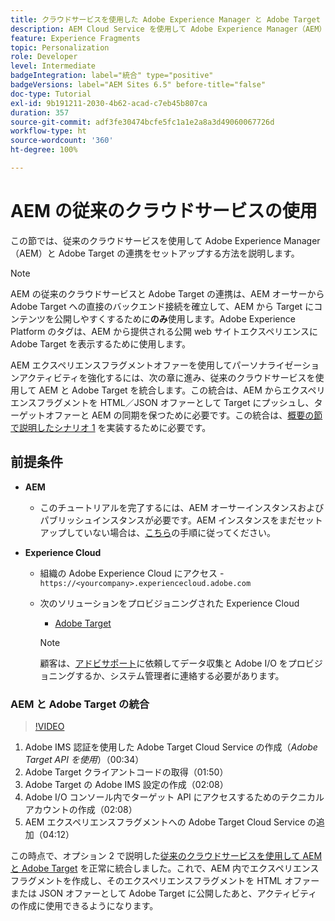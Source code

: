```yaml
---
title: クラウドサービスを使用した Adobe Experience Manager と Adobe Target の統合
description: AEM Cloud Service を使用して Adobe Experience Manager（AEM）と Adobe Target を統合する方法を順を追って説明します
feature: Experience Fragments
topic: Personalization
role: Developer
level: Intermediate
badgeIntegration: label="統合" type="positive"
badgeVersions: label="AEM Sites 6.5" before-title="false"
doc-type: Tutorial
exl-id: 9b191211-2030-4b62-acad-c7eb45b807ca
duration: 357
source-git-commit: adf3fe30474bcfe5fc1a1e2a8a3d49060067726d
workflow-type: ht
source-wordcount: '360'
ht-degree: 100%

---
```


# AEM の従来のクラウドサービスの使用

この節では、従来のクラウドサービスを使用して Adobe Experience Manager（AEM）と Adobe Target の連携をセットアップする方法を説明します。

>[!NOTE]
>
> AEM の従来のクラウドサービスと Adobe Target の連携は、AEM オーサーから Adobe Target への直接のバックエンド接続を確立して、AEM から Target にコンテンツを公開しやすくするために&#x200B;**のみ**&#x200B;使用します。Adobe Experience Platform のタグは、AEM から提供される公開 web サイトエクスペリエンスに Adobe Target を表示するために使用します。

AEM エクスペリエンスフラグメントオファーを使用してパーソナライゼーションアクティビティを強化するには、次の章に進み、従来のクラウドサービスを使用して AEM と Adobe Target を統合します。この統合は、AEM からエクスペリエンスフラグメントを HTML／JSON オファーとして Target にプッシュし、ターゲットオファーと AEM の同期を保つために必要です。この統合は、[概要の節で説明したシナリオ 1](./overview.md#personalization-using-aem-experience-fragment) を実装するために必要です。

## 前提条件

* **AEM**

   * このチュートリアルを完了するには、AEM オーサーインスタンスおよびパブリッシュインスタンスが必要です。AEM インスタンスをまだセットアップしていない場合は、[こちら](./implementation.md#set-up-aem)の手順に従ってください。

* **Experience Cloud**
   * 組織の Adobe Experience Cloud にアクセス - `https://<yourcompany>.experiencecloud.adobe.com`
   * 次のソリューションをプロビジョニングされた Experience Cloud
      * [Adobe Target](https://experiencecloud.adobe.com)

     >[!NOTE]
     >
     > 顧客は、[アドビサポート](https://helpx.adobe.com/jp/contact/enterprise-support.ec.html)に依頼してデータ収集と Adobe I/O をプロビジョニングするか、システム管理者に連絡する必要があります。

### AEM と Adobe Target の統合

>[!VIDEO](https://video.tv.adobe.com/v/28428?quality=12&learn=on)

1. Adobe IMS 認証を使用した Adobe Target Cloud Service の作成（*Adobe Target API を使用*）（00:34）
2. Adobe Target クライアントコードの取得（01:50）
3. Adobe Target の Adobe IMS 設定の作成（02:08）
4. Adobe I/O コンソール内でターゲット API にアクセスするためのテクニカルアカウントの作成（02:08）
5. AEM エクスペリエンスフラグメントへの Adobe Target Cloud Service の追加（04:12）

この時点で、オプション 2 で説明した[従来のクラウドサービスを使用して AEM と Adobe Target](./using-aem-cloud-services.md#integrating-aem-target-options) を正常に統合しました。これで、AEM 内でエクスペリエンスフラグメントを作成し、そのエクスペリエンスフラグメントを HTML オファーまたは JSON オファーとして Adobe Target に公開したあと、アクティビティの作成に使用できるようになります。
